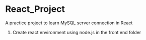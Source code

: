 # React_Project
A practice project to learn MySQL server connection in React
1. Create react environment using node.js in the front end folder

